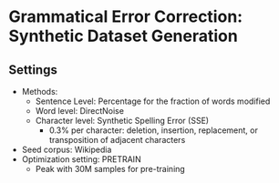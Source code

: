 # Grammatical Error Correction: Synthetic Dataset Generation

## Settings
  - Methods: 
    - Sentence Level: Percentage for the fraction of words modified
    - Word level: DirectNoise  
    - Character level: Synthetic Spelling Error (SSE)
      - 0.3% per character: deletion, insertion, replacement, or transposition of adjacent characters
  - Seed corpus: Wikipedia
  - Optimization setting: PRETRAIN
    - Peak with 30M samples for pre-training
